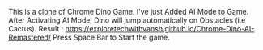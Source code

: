 This is a clone of Chrome Dino Game.
I've just Added AI Mode to Game.
After Activating AI Mode, Dino will jump automatically on Obstacles (i.e Cactus).
Result : https://exploretechwithvansh.github.io/Chrome-Dino-AI-Remastered/
Press Space Bar to Start the game.
